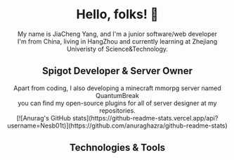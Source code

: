 <h1 align="center">
  Hello, folks! 👋
</h1>
<p align="center">
My name is JiaCheng Yang, and I'm a junior software/web developer
<br>
I'm from China, living in HangZhou and currently learning at Zhejiang Univeristy of Science&Technology.
</p>

<h2 align="center">
  Spigot Developer & Server Owner
</h2>
<p align="center">
Apart from coding, I also developing a minecraft mmorpg server named QuantumBreak
<br>
you can find my open-source plugins for all of server designer at my repositories.
<br>
[![Anurag's GitHub stats](https://github-readme-stats.vercel.app/api?username=Nesb01t)](https://github.com/anuraghazra/github-readme-stats)
</p>

<h2 align="center">
  Technologies & Tools
</h2>
